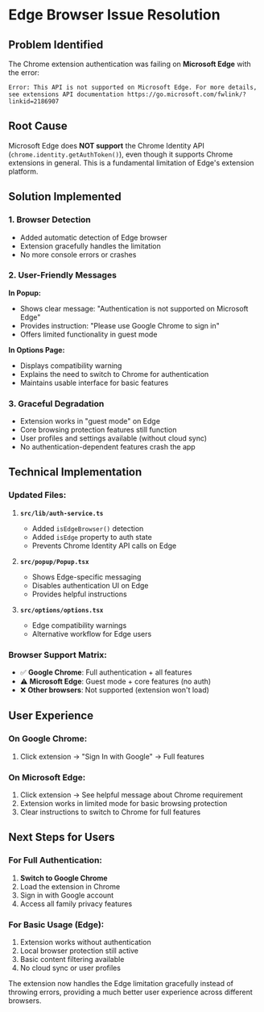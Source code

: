 # Edge Browser Issue Resolution

## Problem Identified

The Chrome extension authentication was failing on **Microsoft Edge** with the error:
```
Error: This API is not supported on Microsoft Edge. For more details, see extensions API documentation https://go.microsoft.com/fwlink/?linkid=2186907
```

## Root Cause

Microsoft Edge does **NOT support** the Chrome Identity API (`chrome.identity.getAuthToken()`), even though it supports Chrome extensions in general. This is a fundamental limitation of Edge's extension platform.

## Solution Implemented

### 1. Browser Detection
- Added automatic detection of Edge browser
- Extension gracefully handles the limitation
- No more console errors or crashes

### 2. User-Friendly Messages
**In Popup:**
- Shows clear message: "Authentication is not supported on Microsoft Edge"
- Provides instruction: "Please use Google Chrome to sign in"
- Offers limited functionality in guest mode

**In Options Page:**
- Displays compatibility warning
- Explains the need to switch to Chrome for authentication
- Maintains usable interface for basic features

### 3. Graceful Degradation
- Extension works in "guest mode" on Edge
- Core browsing protection features still function
- User profiles and settings available (without cloud sync)
- No authentication-dependent features crash the app

## Technical Implementation

### Updated Files:
1. **`src/lib/auth-service.ts`**
   - Added `isEdgeBrowser()` detection
   - Added `isEdge` property to auth state
   - Prevents Chrome Identity API calls on Edge

2. **`src/popup/Popup.tsx`**
   - Shows Edge-specific messaging
   - Disables authentication UI on Edge
   - Provides helpful instructions

3. **`src/options/options.tsx`**
   - Edge compatibility warnings
   - Alternative workflow for Edge users

### Browser Support Matrix:
- ✅ **Google Chrome**: Full authentication + all features
- ⚠️ **Microsoft Edge**: Guest mode + core features (no auth)
- ❌ **Other browsers**: Not supported (extension won't load)

## User Experience

### On Google Chrome:
1. Click extension → "Sign In with Google" → Full features

### On Microsoft Edge:
1. Click extension → See helpful message about Chrome requirement
2. Extension works in limited mode for basic browsing protection
3. Clear instructions to switch to Chrome for full features

## Next Steps for Users

### For Full Authentication:
1. **Switch to Google Chrome**
2. Load the extension in Chrome
3. Sign in with Google account
4. Access all family privacy features

### For Basic Usage (Edge):
1. Extension works without authentication
2. Local browser protection still active
3. Basic content filtering available
4. No cloud sync or user profiles

The extension now handles the Edge limitation gracefully instead of throwing errors, providing a much better user experience across different browsers.
